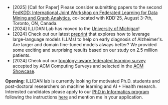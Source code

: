 - [2025] [Call for Paper] Please consider submitting papers to the second <a href="https://fedkdd.github.io/fedkdd2025/" target="_blank">FedKDD: International Joint Workshop on Federated Learning for Data Mining and Graph Analytics</a>, co-located with KDD'25, August 3-7th, Toronto, ON, Canada.
- [2024] ILLIDAN Lab has moved to the <a href="https://umich.edu/" target="_blank">University of Michigan</a>! 
- [2024] Check out our latest <a href="https://arxiv.org/abs/2405.16413" target="_blank">preprint</a> that explores how to leverage large-language models (LLMs) to help on early diagnosis of Alzheimer's. Are larger and domain fine-tuned models always better? We provided some exciting and surprising results based on our study on 2.5 million patients.
- [2024] Check out our <a href="https://dl.acm.org/doi/10.1145/3659205" target="_blank">topology-aware federated learning survey</a> accepted by ACM Computing Surveys and selected in the <a href="https://www.growkudos.com/publications/10.1145%25252F3659205/reader">ACM Showcase</a>. 


**Opening**: ILLIDAN lab is currently looking for motivated Ph.D. students and post-doctoral researchers on machine learning and AI + Health research. Interested candidates please apply to our <a href="https://www.si.umich.edu/programs/phd-information" target="_blank">PhD in Informatics program</a> following the instructions <a href="https://www.si.umich.edu/programs/phd-information/how-do-i-apply" target="_blank">here</a> and mention me in your application. 
